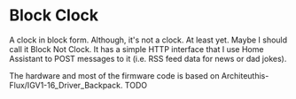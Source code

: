 # Block Clock

A clock in block form. Although, it's not a clock. At least yet. Maybe I should call it Block Not Clock. It has a simple HTTP interface that I use Home Assistant to POST messages to it (i.e. RSS feed data for news or dad jokes).

The hardware and most of the firmware code is based on Architeuthis-Flux/IGV1-16_Driver_Backpack. TODO

